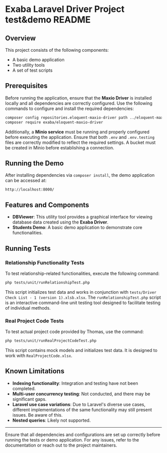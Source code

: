 # Exaba Laravel Driver Project test&demo README

## Overview
This project consists of the following components:
- A basic demo application
- Two utility tools
- A set of test scripts

## Prerequisites
Before running the application, ensure that the **Maxio Driver** is installed locally and all dependencies are correctly configured. Use the following commands to configure and install the required dependencies:

```sh
composer config repositories.eloquent-maxio-driver path ../eloquent-maxio-driver
composer require exaba/eloquent-maxio-driver
```

Additionally, a **Minio service** must be running and properly configured before executing the application. Ensure that both `.env` and `.env.testing` files are correctly modified to reflect the required settings. A bucket must be created in Minio before establishing a connection.

## Running the Demo
After installing dependencies via `composer install`, the demo application can be accessed at:

```
http://localhost:8000/
```

## Features and Components
- **DBViewer**: This utility tool provides a graphical interface for viewing database data created using the **Exaba Driver**.
- **Students Demo**: A basic demo application to demonstrate core functionalities.

## Running Tests

### Relationship Functionality Tests
To test relationship-related functionalities, execute the following command:

```sh
php tests/unit/runRelationshipTest.php
```

This script initializes test data and works in conjunction with `tests/Driver Check List - 1 (version 1).xlsb.xlsx`. The `runRelationshipTest.php` script is an interactive command-line unit testing tool designed to facilitate testing of individual methods.

### Real Project Code Tests
To test actual project code provided by Thomas, use the command:

```sh
php tests/unit/runRealProjectCodeTest.php
```

This script contains mock models and initializes test data. It is designed to work with `RealProjectCode.xlsx`.

## Known Limitations
- **Indexing functionality**: Integration and testing have not been completed.
- **Multi-user concurrency testing**: Not conducted, and there may be significant gaps.
- **Laravel use case variations**: Due to Laravel's diverse use cases, different implementations of the same functionality may still present issues. Be aware of this.
- **Nested queries**: Likely not supported.

---
Ensure that all dependencies and configurations are set up correctly before running the tests or demo application. For any issues, refer to the documentation or reach out to the project maintainers.

